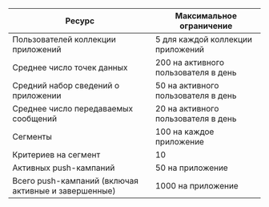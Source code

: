 Ресурс|Максимальное ограничение
---|---
Пользователей коллекции приложений|5 для каждой коллекции приложений
Среднее число точек данных|200 на активного пользователя в день
Средний набор сведений о приложении|50 на активного пользователя в день
Среднее число передаваемых сообщений|20 на активного пользователя в день
Сегменты|100 на каждое приложение
Критериев на сегмент|10
Активных push-кампаний|50 на приложение
Всего push-кампаний (включая активные и завершенные)|1000 на приложение

<!---HONumber=August15_HO7-->